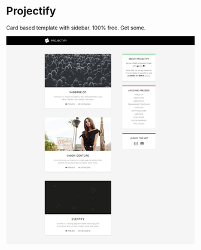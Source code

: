 # Projectify
Card based template with sidebar. 100% free. Get some.

![alt tag](https://github.com/akb20/projectify/blob/master/screenshot.jpg?raw=true)


